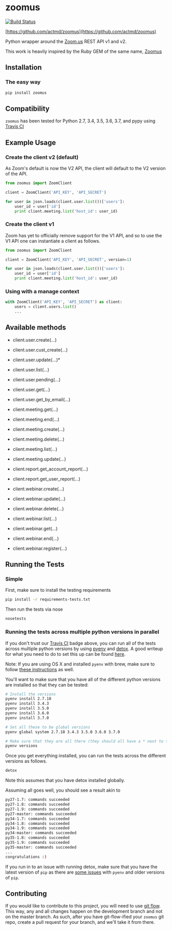 zoomus
==========
[![Build Status](https://travis-ci.org/actmd/zoomus.svg?branch=master)](https://travis-ci.org/actmd/zoomus)

[https://github.com/actmd/zoomus](https://github.com/actmd/zoomus)

Python wrapper around the [Zoom.us](http://zoom.us) REST API v1 and v2.

This work is heavily inspired by the Ruby GEM of the same name, [Zoomus](https://github.com/mllocs/zoomus)

Installation
------------

### The easy way

```sh
pip install zoomus
```

Compatibility
-------------

`zoomus` has been tested for Python 2.7, 3.4, 3.5, 3.6, 3.7, and pypy using [Travis CI](https://travis-ci.org/actmd/zoomus)

Example Usage
-------------

### Create the client v2 (default)

As Zoom's default is now the V2 API, the client will default to the V2 version of the API.

```python
from zoomus import ZoomClient

client = ZoomClient('API_KEY', 'API_SECRET')

for user in json.loads(client.user.list())['users']:
    user_id = user['id']
    print client.meeting.list('host_id': user_id)
```

### Create the client v1

Zoom has yet to officially remove support for the V1 API, and so to use the V1 API one can instantiate a client as follows.

```python
from zoomus import ZoomClient

client = ZoomClient('API_KEY', 'API_SECRET', version=1)

for user in json.loads(client.user.list())['users']:
    user_id = user['id']
    print client.meeting.list('host_id': user_id)
```

### Using with a manage context

```python
with ZoomClient('API_KEY', 'API_SECRET') as client:
    users = client.users.list()
    ...
```


Available methods
-----------------

* client.user.create(...)
* client.user.cust_create(...)
* client.user.update(...)*
* client.user.list(...)
* client.user.pending(...)
* client.user.get(...)
* client.user.get_by_email(...)

* client.meeting.get(...)
* client.meeting.end(...)
* client.meeting.create(...)
* client.meeting.delete(...)
* client.meeting.list(...)
* client.meeting.update(...)

* client.report.get_account_report(...)
* client.report.get_user_report(...)

* client.webinar.create(...)
* client.webinar.update(...)
* client.webinar.delete(...)
* client.webinar.list(...)
* client.webinar.get(...)
* client.webinar.end(...)
* client.webinar.register(...)


Running the Tests
-----------------

### Simple

First, make sure to install the testing requirements

```sh
pip install -r requirements-tests.txt
```

Then run the tests via nose

```sh
nosetests
```

### Running the tests across multiple python versions in parallel

If you don't trust our [Travis CI](https://travis-ci.org/actmd/zoomus) badge above, you can run all of the tests across multiple python versions by using [pyenv](https://github.com/yyuu/pyenv) and [detox](https://pypi.python.org/pypi/detox). A good writeup for what you need to do to set this up can be found [here](http://blog.pinaxproject.com/2015/12/08/how-test-against-multiple-python-versions-parallel/).

Note: If you are using OS X and installed `pyenv` with brew, make sure to follow [these instructions](https://github.com/yyuu/pyenv#homebrew-on-mac-os-x) as well.

You'll want to make sure that you have all of the different python versions are installed so that they can be tested:

```sh
# Install the versions
pyenv install 2.7.10
pyenv install 3.4.3
pyenv install 3.5.0
pyenv install 3.6.0
pyenv install 3.7.0

# Set all these to be global versions
pyenv global system 2.7.10 3.4.3 3.5.0 3.6.0 3.7.0

# Make sure that they are all there (they should all have a * next to them)
pyenv versions
```

Once you get everything installed, you can run the tests across the different versions as follows.

```sh
detox
```

Note this assumes that you have detox installed globally.

Assuming all goes well, you should see a result akin to

```sh
py27-1.7: commands succeeded
py27-1.8: commands succeeded
py27-1.9: commands succeeded
py27-master: commands succeeded
py34-1.7: commands succeeded
py34-1.8: commands succeeded
py34-1.9: commands succeeded
py34-master: commands succeeded
py35-1.8: commands succeeded
py35-1.9: commands succeeded
py35-master: commands succeeded
...
congratulations :)
```

If you run in to an issue with running detox, make sure that you have the latest version of `pip` as there are [some issues](https://github.com/yyuu/pyenv/issues/531) with `pyenv` and older versions of `pip`.

Contributing
------------

If you would like to contribute to this project, you will need to use [git flow](https://github.com/nvie/gitflow). This way, any and all changes happen on the development branch and not on the master branch. As such, after you have git-flow-ified your `zoomus` git repo, create a pull request for your branch, and we'll take it from there.
